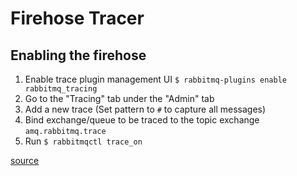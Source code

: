 # Firehose Tracer

## Enabling the firehose

1. Enable trace plugin management UI `$ rabbitmq-plugins enable rabbitmq_tracing`
1. Go to the "Tracing" tab under the "Admin" tab
1. Add a new trace (Set pattern to `#` to capture all messages)
1. Bind exchange/queue to be traced to the topic exchange `amq.rabbitmq.trace`
1. Run `$ rabbitmqctl trace_on`

[source](https://www.rabbitmq.com/firehose.html)
